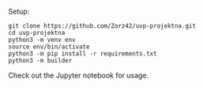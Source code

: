 Setup:

```
git clone https://github.com/Zorz42/uvp-projektna.git
cd uvp-projektna
python3 -m venv env
source env/bin/activate
python3 -m pip install -r requirements.txt
python3 -m builder
```

Check out the Jupyter notebook for usage.

